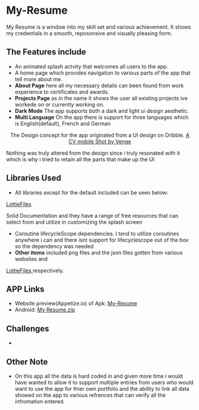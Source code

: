 # My-Resume 



My Resume is a window into my skill set and various achievement. It shows my credentials in a smooth,
reposonsive and visually pleasing form. 

## The Features include
* An animated splash actvity that welcomes all users to the app.
* A home page which provides navigation to various parts of the app that tell more about me.
* **About Page** here all my necessary details can been found from work experience to certificates and awards.
* **Projects Page** as in the name it shows the user all existing projects ive workede on or currently working on.
* **Dark Mode** The app supports both a dark and light ui design aesthetic.
* **Multi Language** On the app there is support for three languages which is English(default), French and German


<p align="center">
	The Design concept for the app originated from a UI	design on Dribble. 
	
  <a href="https://dribbble.com/shots/15061439-Personal-Portfolio-Resume-CV-Mobile-Shots/attachments/6789196?mode=media">
   				A CV mobile Shot by Venge
  </a>
</p>
<p>
	Nothing was truly altered from the design since i truly resonated with it which is why i tried to retain all the parts that make up the UI
</p>

## Libraries Used
* All libraries except for the default included can be seen below:
<a href="https://lottiefiles.com/blog/working-with-lottie/getting-started-with-lottie-animations-in-android-app">
	LottieFiles
</a>
<p>
	Solid Documentation and they have a range of free resources that can select from and utilize in customizing the splash screen
</p>

* Coroutine lifecycleScope dependencies. I tend to utilize coroutines anywhere i can and there isnt support for lifecyclescope out of the box so the dependency was needed
* **Other items** included png files and the json files gotten from various websites and 
<a href="https://lottiefiles.com/blog/working-with-lottie/getting-started-with-lottie-animations-in-android-app">
	LottieFiles
</a> respectively.

## APP Links
* Website preview(Appetize.io) of Apk: <a href="https://appetize.io/app/iwpgo4b6ofagdg72tgnilznbqe">My-Resume</a>
* Android: [My Resume.zip](https://github.com/Esetobore/My-Resume/files/9941593/My.Resume.zip)



## Challenges
* 
## Other Note
* On this app all the data is hard coded in and given more time i would have wanted to allow it to support multiple entries from users who would want to use the app for thier own portfolio and the ability to link all data showed on the app to various refrences that can verify all the infromation entered.







